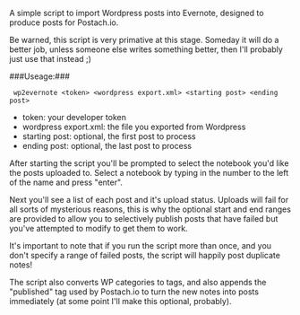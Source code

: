 A simple script to import Wordpress posts into Evernote, designed to produce posts for Postach.io.

Be warned, this script is very primative at this stage.  Someday it will do a better job, unless someone else writes something better, then I'll probably just use that instead ;)

###Useage:###

     wp2evernote <token> <wordpress export.xml> <starting post> <ending post>

*  token: your developer token
*  wordpress export.xml: the file you exported from Wordpress
*  starting post: optional, the first post to process
*  ending post: optional, the last post to process

After starting the script you'll be prompted to select the notebook you'd like the posts uploaded to.  Select a notebook by typing in the number to the left of the name and press "enter".  

Next you'll see a list of each post and it's upload status.  Uploads will fail for all sorts of mysterious reasons, this is why the optional start and end ranges are provided to allow you to selectively publish posts that have failed but you've attempted to modify to get them to work.

It's important to note that if you run the script more than once, and you don't specify a range of failed posts, the script will happily post duplicate notes!

The script also converts WP categories to tags, and also appends the "published" tag used by Postach.io to turn the new notes into posts immediately (at some point I'll make this optional, probably).
